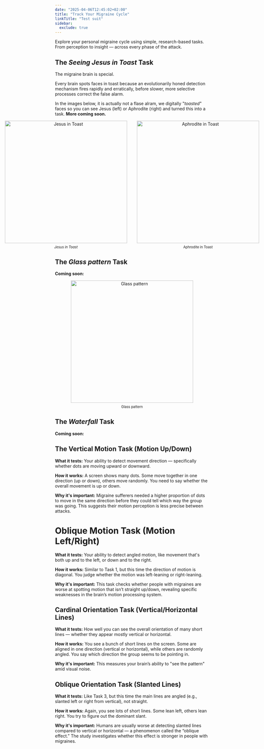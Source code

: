 ```yaml
---
date: "2025-04-06T12:45:02+02:00"
title: "Track Your Migraine Cycle"
linkTitle: "Test suit"
sidebar:
  exclude: true
---
```



Explore your personal migraine cycle using simple, research-based tasks.
From perception to insight — across every phase of the attack.



## The _Seeing Jesus in Toast_ Task

The migraine brain is special. 


Every brain spots faces in toast because an evolutionarily honed detection mechanism fires rapidly and erratically, before slower, more selective processes correct the false alarm. 

In the images below, it is actually not a flase alram, we digitally "_toasted_" faces so you can see 
 Jesus (left) or Aphrodite (right) and turned this into a task.  **More coming soon.**

<div style="display: flex; justify-content: center; gap: 2rem;">
  <figure style="margin: 0; text-align: center;">
    <img
      src="/images/jesus-in-toast.png"
      style="width: 400px; height: auto;"
      alt="Jesus in Toast" />
    <figcaption style="font-size: 0.8em; margin-top: 0.5em;">
      <i>Jesus in Toast</i>
    </figcaption>
  </figure>

  <figure style="margin: 0; text-align: center;">
    <img
      src="/images/aphrodite-in-toast.png"
      style="width: 400px; height: auto;"
      alt="Aphrodite in Toast" />
    <figcaption style="font-size: 0.8em; margin-top: 0.5em;">
      Aphrodite in Toast
    </figcaption>
  </figure>
</div>


## The _Glass pattern_ Task

**Coming soon:**

<div style="text-align: center;">
  <figure style="display: inline-block; margin: 0 auto;">
    <img
      src="/images/glass-pattern.png"
      class="img"
      style="width:400px; height:auto;"
      alt="Glass pattern" />
    <figcaption style="font-size: 0.8em; margin-top: 0.5em;">
        Glass pattern    </figcaption>
  </figure>
</div>

## The _Waterfall_ Task

**Coming soon:**

## The Vertical Motion Task (Motion Up/Down)

**What it tests:** Your ability to detect movement direction — specifically whether dots are moving upward or downward.

**How it works:** A screen shows many dots. Some move together in one direction (up or down), others move randomly. You need to say whether the overall movement is up or down.

**Why it's important:** Migraine sufferers needed a higher proportion of dots to move in the same direction before they could tell which way the group was going. This suggests their motion perception is less precise between attacks.

# Oblique Motion Task (Motion Left/Right)

**What it tests:** Your ability to detect angled motion, like movement that's both up and to the left, or down and to the right.

**How it works:** Similar to Task 1, but this time the direction of motion is diagonal. You judge whether the motion was left-leaning or right-leaning.

**Why it's important:** This task checks whether people with migraines are worse at spotting motion that isn’t straight up/down, revealing specific weaknesses in the brain’s motion processing system.



## Cardinal Orientation Task (Vertical/Horizontal Lines)

**What it tests:** How well you can see the overall orientation of many short lines — whether they appear mostly vertical or horizontal.

**How it works:** You see a bunch of short lines on the screen. Some are aligned in one direction (vertical or horizontal), while others are randomly angled. You say which direction the group seems to be pointing in.

**Why it's important:** This measures your brain’s ability to "see the pattern" amid visual noise.

## Oblique Orientation Task (Slanted Lines)

**What it tests:** Like Task 3, but this time the main lines are angled (e.g., slanted left or right from vertical), not straight.

**How it works:** Again, you see lots of short lines. Some lean left, others lean right. You try to figure out the dominant slant.

**Why it's important:** Humans are usually worse at detecting slanted lines compared to vertical or horizontal — a phenomenon called the “oblique effect.” The study investigates whether this effect is stronger in people with migraines.
